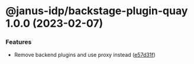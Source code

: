 # @janus-idp/backstage-plugin-quay 1.0.0 (2023-02-07)


### Features

* Remove backend plugins and use proxy instead ([e57d31f](https://github.com/janus-idp/backstage-plugins/commit/e57d31fd3a7f7cbb62b365b0be04bcbc864acd19))
